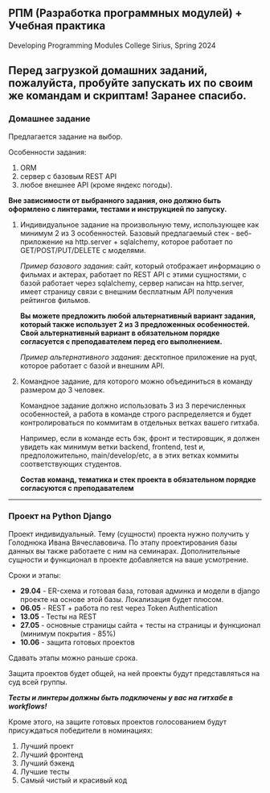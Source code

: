 ## РПМ (Разработка программных модулей) + Учебная практика
Developing Programming Modules
College Sirius, Spring 2024
## Перед загрузкой домашних заданий, пожалуйста, пробуйте запускать их по своим же командам и скриптам! Заранее спасибо.

### Домашнее задание
Предлагается задание на выбор. 

Особенности задания:
1) ORM
2) сервер с базовым REST API
3) любое внешнее API (кроме яндекс погоды).

**Вне зависимости от выбранного задания, оно должно быть оформлено с линтерами, тестами и инструкцией по запуску.**

1) Индивидуальное задание на произвольную тему, использующее как минимум 2 из 3 особенностей.
   Базовый предлагаемый стек - веб-приложение на http.server + sqlalchemy, которое работает по GET/POST/PUT/DELETE с моделями.
   
   _Пример базового задания_: сайт, который отображает информацию о фильмах и актерах, работает по REST API с этими сущностями, с базой работает через sqlalchemy, сервер написан на http.server,
   имеет страницу связи с внешним бесплатным API получения рейтингов фильмов.


   __Вы можете предложить любой альтернативный вариант задания, который также использует 2 из 3 предложенных особенностей. Свой альтернативный вариант в обязательном порядке согласуется с преподавателем перед его выполнением.__
   
   _Пример альтернативного задания_: десктопное приложение на pyqt, которое работает с базой и внешним API.
   
2) Командное задание, для которого можно объединиться в команду размером до 3 человек.
   
    Командное задание должно использовать 3 из 3 перечисленных особенностей, а работа в команде строго распределяется и будет контролироваться по коммитам в отдельных ветках вашего гитхаба.

     Например, если в команде есть бэк, фронт и тестировщик, я должен увидеть как минимум ветки backend, frontend, test и, предположительно, main/develop/etc, а в этих ветках коммиты соответствующих студентов.

     __Состав команд, тематика и стек проекта в обязательном порядке согласуются с преподавателем__

***

### Проект на Python Django
Проект индивидуальный. Тему (сущности) проекта нужно получить у Голоднюка Ивана Вячеславовича. По этапу проектирования базы данных вы также работаете с ним на семинарах.
Дополнительные сущности и функционал в проекте добавляется на ваше усмотрение.

Сроки и этапы:
* **29.04** - ER-схема и готовая база, готовая админка и модели в django проекте на основе этой базы. Локализация будет плюсом.
* **06.05** - REST + работа по rest через Token Authentication
* **13.05** - Тесты на REST
* **27.05** - основные страницы сайта + тесты на страницы и функционал (минимум покрытия - 85%)
* **10.06** - защита готовых проектов

Сдавать этапы можно раньше срока. 

Защита проектов будет общей, на ней проекты будут представляться на суд всей группы.

_**Тесты и линтеры должны быть подключены у вас на гитхабе в workflows!**_

Кроме этого, на защите готовых проектов голосованием будут присуждаться победители в номинациях:
1) Лучший проект
2) Лучший фронтенд
3) Лучший бэкенд
4) Лучшие тесты
5) Самый чистый и красивый код
